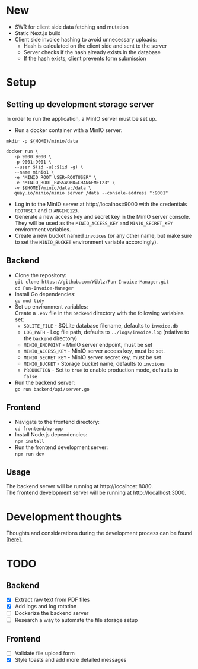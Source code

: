 # New
- SWR for client side data fetching and mutation
- Static Next.js build
- Client side invoice hashing to avoid unnecessary uploads:
  - Hash is calculated on the client side and sent to the server
  - Server checks if the hash already exists in the database
  - If the hash exists, client prevents form submission

# Setup
## Setting up development storage server
In order to run the application, a MinIO server must be set up.  
- Run a docker container with a MinIO server:
```
mkdir -p ${HOME}/minio/data

docker run \
   -p 9000:9000 \
   -p 9001:9001 \
   --user $(id -u):$(id -g) \
   --name minio1 \
   -e "MINIO_ROOT_USER=ROOTUSER" \
   -e "MINIO_ROOT_PASSWORD=CHANGEME123" \
   -v ${HOME}/minio/data:/data \
   quay.io/minio/minio server /data --console-address ":9001"
```
- Log in to the MinIO server at http://localhost:9000 with the credentials `ROOTUSER` and `CHANGEME123`.
- Generate a new access key and secret key in the MinIO server console. They will be used as the `MINIO_ACCESS_KEY` and `MINIO_SECRET_KEY` environment variables.
- Create a new bucket named `invoices` (or any other name, but make sure to set the `MINIO_BUCKET` environment variable accordingly).

## Backend
- Clone the repository:  
`git clone https://github.com/Wiblz/Fun-Invoice-Manager.git`  
`cd Fun-Invoice-Manager`
- Install Go dependencies:  
`go mod tidy`  
- Set up environment variables:  
Create a `.env` file in the `backend` directory with the following variables set:  
  - `SQLITE_FILE` - SQLite database filename, defaults to `invoice.db`
  - `LOG_PATH` - Log file path, defaults to `../logs/invoice.log` (relative to the `backend` directory)
  - `MINIO_ENDPOINT` - MinIO server endpoint, must be set
  - `MINIO_ACCESS_KEY` - MinIO server access key, must be set.
  - `MINIO_SECRET_KEY` - MinIO server secret key, must be set
  - `MINIO_BUCKET` - Storage bucket name, defaults to `invoices`
  - `PRODUCTION` - Set to `true` to enable production mode, defaults to `false`
- Run the backend server:  
  `go run backend/api/server.go`

## Frontend
- Navigate to the frontend directory:  
  `cd frontend/my-app`
- Install Node.js dependencies:  
  `npm install`
- Run the frontend development server:  
  `npm run dev`

## Usage
  The backend server will be running at http://localhost:8080.  
  The frontend development server will be running at http://localhost:3000.

# Development thoughts
Thoughts and considerations during the development process can be found [[here](https://github.com/Wiblz/Fun-Invoice-Manager/blob/main/docs/README.md)].

# TODO
## Backend
- [x] Extract raw text from PDF files
- [x] Add logs and log rotation
- [ ] Dockerize the backend server
- [ ] Research a way to automate the file storage setup
## Frontend
- [ ] Validate file upload form
- [x] Style toasts and add more detailed messages
